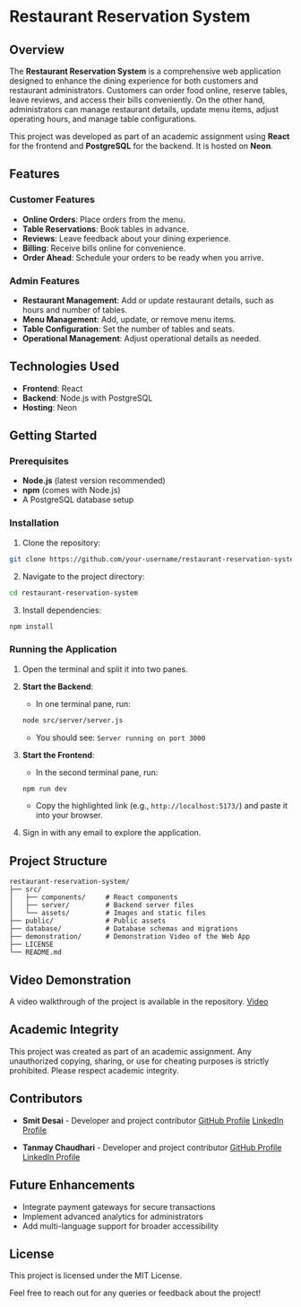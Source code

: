 # Restaurant Reservation System

## Overview
The **Restaurant Reservation System** is a comprehensive web application designed to enhance the dining experience for both customers and restaurant administrators. Customers can order food online, reserve tables, leave reviews, and access their bills conveniently. On the other hand, administrators can manage restaurant details, update menu items, adjust operating hours, and manage table configurations.

This project was developed as part of an academic assignment using **React** for the frontend and **PostgreSQL** for the backend. It is hosted on **Neon**.

## Features

### Customer Features
* **Online Orders**: Place orders from the menu.
* **Table Reservations**: Book tables in advance.
* **Reviews**: Leave feedback about your dining experience.
* **Billing**: Receive bills online for convenience.
* **Order Ahead**: Schedule your orders to be ready when you arrive.

### Admin Features
* **Restaurant Management**: Add or update restaurant details, such as hours and number of tables.
* **Menu Management**: Add, update, or remove menu items.
* **Table Configuration**: Set the number of tables and seats.
* **Operational Management**: Adjust operational details as needed.

## Technologies Used
* **Frontend**: React
* **Backend**: Node.js with PostgreSQL
* **Hosting**: Neon

## Getting Started

### Prerequisites
* **Node.js** (latest version recommended)
* **npm** (comes with Node.js)
* A PostgreSQL database setup

### Installation

1. Clone the repository:
```bash
git clone https://github.com/your-username/restaurant-reservation-system.git
```

2. Navigate to the project directory:
```bash
cd restaurant-reservation-system
```

3. Install dependencies:
```bash
npm install
```

### Running the Application

1. Open the terminal and split it into two panes.

2. **Start the Backend**:
   * In one terminal pane, run:
   ```bash
   node src/server/server.js
   ```
   * You should see: `Server running on port 3000`

3. **Start the Frontend**:
   * In the second terminal pane, run:
   ```bash
   npm run dev
   ```
   * Copy the highlighted link (e.g., `http://localhost:5173/`) and paste it into your browser.

4. Sign in with any email to explore the application.

## Project Structure
```
restaurant-reservation-system/
├── src/
│   ├── components/     # React components
│   ├── server/         # Backend server files
│   └── assets/         # Images and static files
├── public/             # Public assets
├── database/           # Database schemas and migrations
├── demonstration/      # Demonstration Video of the Web App
├── LICENSE
└── README.md
```

## Video Demonstration
A video walkthrough of the project is available in the repository.
[Video](https://github.com/smit4372/Restaurant-Reservation-System/blob/main/demonstration)

## Academic Integrity
This project was created as part of an academic assignment. Any unauthorized copying, sharing, or use for cheating purposes is strictly prohibited. Please respect academic integrity.

## Contributors
* **Smit Desai** - Developer and project contributor
[GitHub Profile](https://github.com/sdesai36) 
[LinkedIn Profile](https://www.linkedin.com/in/smitldesai4372/)

* **Tanmay Chaudhari** - Developer and project contributor
[GitHub Profile](https://github.com/TanmayChaudhari04) 
[LinkedIn Profile](https://www.linkedin.com/in/tanmaychaudhari04/)

## Future Enhancements
* Integrate payment gateways for secure transactions
* Implement advanced analytics for administrators
* Add multi-language support for broader accessibility

## License
This project is licensed under the MIT License.

Feel free to reach out for any queries or feedback about the project!
